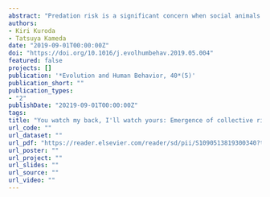 ```yaml
---
abstract: "Predation risk is a significant concern when social animals including humans engage in foraging. When people search for resources together, individuals often find themselves in a producer–scrounger game, in which some individuals bear the cost of risk monitoring while others can free ride on those efforts. A theoretically rational strategy is to mix foraging and risk monitoring randomly with the same probability across all members, but such uncoordinated action often yields inefficiencies of under- or over-supply of risk monitoring in a group. Here, we examined whether people could spontaneously develop a coordinated risk-monitoring system, alternating vigilance and foraging in a pair. Given that human cooperation is vulnerable to fear of exploitation and emotional arousal under risk, we hypothesized that such sources of anxiety would be potential disruptors to coordination. In a laboratory experiment, two participants worked on a “treasure hunt” task simultaneously, in which they chose between low or high vigilance against predators during foraging without verbal communication. If one chose high vigilance with personal cost, it yielded a spillover benefit to the other. Besides behavioral choices, each participant's physiological arousal (skin conductance response) and cognitive effort (tonic pupil dilation) were measured during the task. Results showed that some pairs were actually able to develop a role-alternating system over time through tacit coordination, but coordinated action was also vulnerable to anxiety and mistrust among participants. Overall, these results imply that, besides the mutual behavioral control that often characterizes repeated interaction, cognitive control of emotional arousal may be a critical psychological factor for the emergence of coordinated cooperation."
authors:
- Kiri Kuroda
- Tatsuya Kameda
date: "2019-09-01T00:00:00Z"
doi: "https://doi.org/10.1016/j.evolhumbehav.2019.05.004"
featured: false
projects: []
publication: '*Evolution and Human Behavior, 40*(5)'
publication_short: ""
publication_types:
- "2"
publishDate: "20219-09-01T00:00:00Z"
tags:
title: "You watch my back, I'll watch yours: Emergence of collective risk monitoring through tacit coordination in human social foraging"
url_code: ""
url_dataset: ""
url_pdf: "https://reader.elsevier.com/reader/sd/pii/S1090513819300340?token=B45AF74208B14FCD74629DAC273CFEDFE35ED6972A5F1093F0A645F0AEBDF3F5E2B3DD4F9EADB4F55EA579EA8661527F"
url_poster: ""
url_project: ""
url_slides: ""
url_source: ""
url_video: ""
---
```

